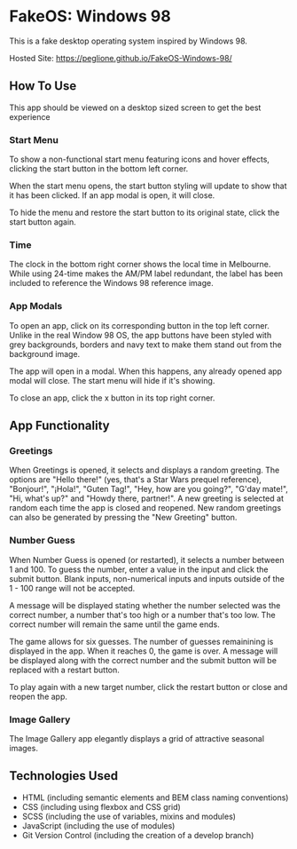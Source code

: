 # FakeOS: Windows 98

This is a fake desktop operating system inspired by Windows 98.

Hosted Site: https://peglione.github.io/FakeOS-Windows-98/

## How To Use

This app should be viewed on a desktop sized screen to get the best experience

### Start Menu

To show a non-functional start menu featuring icons and hover effects, clicking the start button in the bottom left corner.

When the start menu opens, the start button styling will update to show that it has been clicked. If an app modal is open, it will close.

To hide the menu and restore the start button to its original state, click the start button again.

### Time

The clock in the bottom right corner shows the local time in Melbourne. While using 24-time makes the AM/PM label redundant, the label has been included to reference the Windows 98 reference image.

### App Modals

To open an app, click on its corresponding button in the top left corner. Unlike in the real Window 98 OS, the app buttons have been styled with grey backgrounds, borders and navy text to make them stand out from the background image.

The app will open in a modal. When this happens, any already opened app modal will close. The start menu will hide if it's showing.

To close an app, click the x button in its top right corner.

## App Functionality

### Greetings

When Greetings is opened, it selects and displays a random greeting. The options are "Hello there!" (yes, that's a Star Wars prequel reference), "Bonjour!", "¡Hola!", "Guten Tag!", "Hey, how are you going?", "G'day mate!", "Hi, what's up?" and "Howdy there, partner!". A new greeting is selected at random each time the app is closed and reopened. New random greetings can also be generated by pressing the "New Greeting" button.

### Number Guess

When Number Guess is opened (or restarted), it selects a number between 1 and 100. To guess the number, enter a value in the input and click the submit button. Blank inputs, non-numerical inputs and inputs outside of the 1 - 100 range will not be accepted.

A message will be displayed stating whether the number selected was the correct number, a number that's too high or a number that's too low. The correct number will remain the same until the game ends.

The game allows for six guesses. The number of guesses remainining is displayed in the app. When it reaches 0, the game is over. A message will be displayed along with the correct number and the submit button will be replaced with a restart button.

To play again with a new target number, click the restart button or close and reopen the app.

### Image Gallery

The Image Gallery app elegantly displays a grid of attractive seasonal images.

## Technologies Used

- HTML (including semantic elements and BEM class naming conventions)
- CSS (including using flexbox and CSS grid)
- SCSS (including the use of variables, mixins and modules)
- JavaScript (including the use of modules)
- Git Version Control (including the creation of a develop branch)
